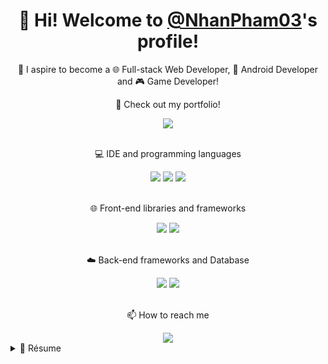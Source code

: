 <h1 align='center'>
    👋 Hi! Welcome to <a href='https://github.com/NhanPham03'>@NhanPham03</a>'s profile!
</h1>

<p align='center'>
    🔰 I aspire to become a 🌐 Full-stack Web Developer, 📱 Android Developer and 🎮 Game Developer!
</p>

<div>
    <p align='center'>👀 Check out my portfolio!</p>
    <div align='center'>
        <a href='https://nhanpham03.github.io/portfolio/'>
            <img src='https://img.shields.io/badge/GitHub%20Pages-222222?style=for-the-badge&logo=GitHub%20Pages&logoColor=white' />
        </a>
    </div>
</div><br>

<div>
    <p align='center'>💻 IDE and programming languages</p>
    <div align='center'>
        <img src='https://img.shields.io/badge/VSCode-0078D4?style=for-the-badge&logo=visual%20studio%20code&logoColor=white' />
        <img src='https://img.shields.io/badge/TypeScript-007ACC?style=for-the-badge&logo=typescript&logoColor=white' />
        <img src='https://img.shields.io/badge/JavaScript-323330?style=for-the-badge&logo=javascript&logoColor=F7DF1E' />
    </div>
</div><br>

<div>
    <p align='center'>🌐 Front-end libraries and frameworks</p>
    <div align='center'>
        <img src='https://img.shields.io/badge/React-20232A?style=for-the-badge&logo=react&logoColor=61DAFB' />
        <img src='https://img.shields.io/badge/Tailwind_CSS-38B2AC?style=for-the-badge&logo=tailwind-css&logoColor=white' />
    </div>
</div><br>

<div>
    <p align='center'>☁️ Back-end frameworks and Database</p>
    <div align='center'>
        <img src='https://img.shields.io/badge/Express%20js-000000?style=for-the-badge&logo=express&logoColor=white' />
        <img src='https://img.shields.io/badge/MongoDB-4EA94B?style=for-the-badge&logo=mongodb&logoColor=white' />
    </div>
</div><br>

<div align='center'>
    <p align='center'>📫 How to reach me</p>
    <a href='mailto:ph.nhan03@gmail.com'>
        <img src='https://img.shields.io/badge/Gmail-D14836?style=for-the-badge&logo=gmail&logoColor=white' />
    </a>
</div>

<details>
    <summary> 📃 Résume</summary>

## Education
- 📚 **Information Technology - Software Engineering**\
📅 2021 - 2025\
📍 **HCMC University of Technology and Education** - Ho Chi Minh, Vietnam

- 📚 **Game Development**\
📅 2022 - On hold\
📎 **Self-taught**

- 📚 **Mobile Development (Android)**\
📅 2023 - 2024\
📍 **HCMC University of Technology and Education** - Ho Chi Minh, Vietnam

- 📚 **Web Development - Full-stack**\
📅 2023 - Now\
📎 **Self-taught**

## Experience
- 📚 **Web Development (Front-end | React)**\
📅 Jun 2024 - Aug 2024\
📝 Intern/Trainee\
📍 **FPT Software Academy (FSA)** - Ho Chi Minh, Vietnam

</details>
